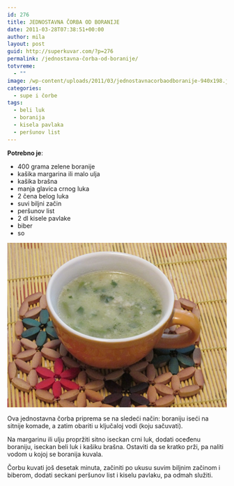 ```yaml
---
id: 276
title: JEDNOSTAVNA ČORBA OD BORANIJE
date: 2011-03-28T07:38:51+00:00
author: mila
layout: post
guid: http://superkuvar.com/?p=276
permalink: /jednostavna-čorba-od-boranije/
totvreme:
  - ""
image: /wp-content/uploads/2011/03/jednostavnacorbaodboranije-940x198.jpg
categories:
  - supe i čorbe
tags:
  - beli luk
  - boranija
  - kisela pavlaka
  - peršunov list
---
```

**Potrebno je**:

  * 400 grama zelene boranije
  * kašika margarina ili malo ulja
  * kašika brašna
  * manja glavica crnog luka
  * 2 čena belog luka
  * suvi biljni začin
  * peršunov list
  * 2 dl kisele pavlake
  * biber
  * so

![jednostavna corba od boranije](/wp-content/uploads/2011/03/jednostavnacorbaodboranije-1024x768.jpg)

Ova jednostavna čorba priprema se na sledeći način: boraniju iseći na sitnije komade, a zatim obariti u ključaloj vodi (koju sačuvati).

Na margarinu ili ulju propržiti sitno iseckan crni luk, dodati oceđenu boraniju, iseckan beli luk i kašiku brašna. Ostaviti da se kratko prži, pa naliti vodom u kojoj se boranija kuvala.

Čorbu kuvati još desetak minuta, začiniti po ukusu suvim biljnim začinom i biberom, dodati seckani peršunov list i kiselu pavlaku, pa odmah služiti.